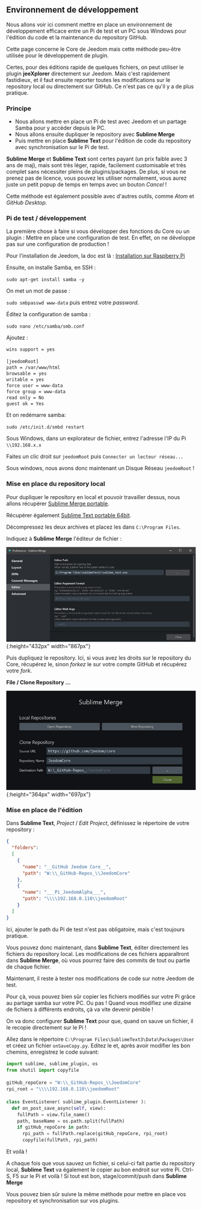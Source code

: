 ## Environnement de développement

Nous allons voir ici comment mettre en place un environnement de développement efficace entre un Pi de test et un PC sous Windows pour l'édition du code et la maintenance du repository GitHub.

Cette page concerne le Core de Jeedom mais cette méthode peu-être utilisée pour le développement de plugin.

Certes, pour des éditions rapide de quelques fichiers, on peut utiliser le plugin **jeeXplorer** directement sur Jeedom. Mais c'est rapidement fastidieux, et il faut ensuite reporter toutes les modifications sur le repository local ou directement sur GitHub. Ce n'est pas ce qu'il y a de plus pratique.

### Principe

- Nous allons mettre en place un Pi de test avec Jeedom et un partage Samba pour y accéder depuis le PC.
- Nous allons ensuite dupliquer le repository avec **Sublime Merge**
- Puis mettre en place **Sublime Text** pour l'édition de code du repository avec synchronisation sur le Pi de test.

**Sublime Merge** et **Sublime Text** sont certes payant (un prix faible avec 3 ans de maj), mais sont très léger, rapide, facilement customisable et très complet sans nécessiter pleins de plugins/packages. De plus, si vous ne prenez pas de licence, vous pouvez les utiliser normalement, vous aurez juste un petit popup de temps en temps avec un bouton *Cancel* !

Cette méthode est également possible avec d'autres outils, comme *Atom* et *GitHub Desktop*.

### Pi de test / développement

La première chose à faire si vous développer des fonctions du Core ou un plugin : Mettre en place une configuration de test. En effet, on ne développe pas sur une configuration de production !

Pour l'installation de Jeedom, la doc est là : [Installation sur Raspberry Pi](https://doc.jeedom.com/fr_FR/installation/rpi)

Ensuite, on installe Samba, en SSH :

`sudo apt-get install samba -y`

On met un mot de passe :

`sudo smbpasswd www-data` puis entrez votre *password*.

Éditez la configuration de samba :

`sudo nano /etc/samba/smb.conf`

Ajoutez :

```
wins support = yes

[jeedomRoot]
path = /var/www/html
browsable = yes
writable = yes
force user = www-data
force group = www-data
read only = No
guest ok = Yes
```

Et on redémarre samba:

`sudo /etc/init.d/smbd restart`

Sous Windows, dans un explorateur de fichier, entrez l'adresse l'IP du Pi `\\192.168.x.x`

Faites un clic droit sur `jeedomRoot` puis `Connecter un lecteur réseau...`

Sous windows, nous avons donc maintenant un Disque Réseau `jeedomRoot` !


### Mise en place du repository local

Pour dupliquer le repository en local et pouvoir travailler dessus, nous allons récupérer [Sublime Merge portable](https://www.sublimemerge.com/download).

Récupérer également [Sublime Text portable 64bit](https://www.sublimetext.com/3).

Décompressez les deux archives et placez les dans `C:\Program Files`.

Indiquez à **Sublime Merge** l'éditeur de fichier :

![Editeur](images/sbm_settings1.jpg){:height="432px" width="867px"}

Puis dupliquez le repository. Ici, si vous avez les droits sur le repository du Core, récupérez le, sinon *forkez* le sur votre compte GitHub et récupérez votre *fork*.

**File / Clone Repository ...**

![Clone Repository](images/sbm_clonerepo.jpg){:height="364px" width="697px"}


### Mise en place de l'édition

Dans **Sublime Text**, *Project* / *Edit Project*, définissez le répertoire de votre repository :

```json
{
  "folders":
  [
    {
      "name": "__GitHub Jeedom Core__",
      "path": "W:\\_GitHub-Repos_\\JeedomCore"
    },
    {
      "name": "___Pi_JeedomAlpha___",
      "path": "\\\\192.168.0.110\\jeedomRoot"
    }
  ]
}
```

Ici, ajouter le path du Pi de test n'est pas obligatoire, mais c'est toujours pratique.


Vous pouvez donc maintenant, dans **Sublime Text**, éditer directement les fichiers du repository local. Les modifications de ces fichiers apparaîtront dans **Sublime Merge**, où vous pourrez faire des commits de tout ou partie de chaque fichier.

Maintenant, il reste à tester nos modifications de code sur notre Jeedom de test.

Pour çà, vous pouvez bien sûr copier les fichiers modifiés sur votre Pi grâce au partage samba sur votre PC. Ou pas ! Quand vous modifiez une dizaine de fichiers à différents endroits, çà va vite devenir pénible !

On va donc configurer **Sublime Text** pour que, quand on sauve un fichier, il le recopie directement sur le Pi !

Allez dans le répertoire `C:\Program Files\SublimeText3\Data\Packages\User` et créez un fichier `onSaveCopy.py`. Editez le et, après avoir modifier les bon chemins, enregistrez le code suivant:

```py
import sublime, sublime_plugin, os
from shutil import copyfile

gitHub_repoCore = "W:\\_GitHub-Repos_\\JeedomCore"
rpi_root = "\\\\192.168.0.110\\jeedomRoot"

class EventListener( sublime_plugin.EventListener ):
  def on_post_save_async(self, view):
    fullPath = view.file_name()
    path, baseName = os.path.split(fullPath)
    if gitHub_repoCore in path:
      rpi_path = fullPath.replace(gitHub_repoCore, rpi_root)
      copyfile(fullPath, rpi_path)
```

Et voilà !

A chaque fois que vous sauvez un fichier, si celui-ci fait partie du repository local, **Sublime Text** va également le copier au bon endroit sur votre Pi. Ctrl-S, F5 sur le Pi et voilà ! Si tout est bon, stage/commit/push dans **Sublime Merge**


Vous pouvez bien sûr suivre la même méthode pour mettre en place vos repository et synchronisation sur vos plugins.
